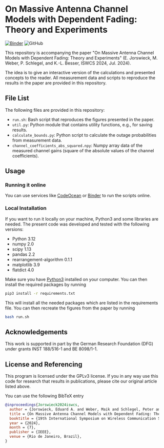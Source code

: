 # On Massive Antenna Channel Models with Dependent Fading: Theory and Experiments

[![Binder](https://mybinder.org/badge_logo.svg)](https://mybinder.org/v2/gh/maikwbr/mimo-dependency-measurements/HEAD)
![GitHub](https://img.shields.io/github/license/maikwbr/mimo-dependency-measurements)


This repository is accompanying the paper "On Massive Antenna Channel Models
with Dependent Fading: Theory and Experiments" (E. Jorswieck, M. Weber, P.
Schlegel, and K.-L. Besser, ISWCS 2024, Jul. 2024).

The idea is to give an interactive version of the calculations and presented
concepts to the reader. All measurement data and scripts to reproduce the
results in the paper are provided in this repository.


## File List
The following files are provided in this repository:

- `run.sh`: Bash script that reproduces the figures presented in the paper.
- `util.py`: Python module that contains utility functions, e.g., for saving results.
- `calculate_bounds.py`: Python script to calculate the outage probabilities
  from measurement data.
- `channel_coefficients_abs_squared.npy`: Numpy array data of the measured
  channel gains (square of the absolute values of the channel coefficients).


## Usage
### Running it online
You can use services like [CodeOcean](https://codeocean.com) or
[Binder](https://mybinder.org/v2/gh/maikwbr/mimo-dependency-measurements/HEAD)
to run the scripts online.

### Local Installation
If you want to run it locally on your machine, Python3 and some libraries are needed.
The present code was developed and tested with the following versions:

- Python 3.12
- numpy 2.0
- scipy 1.13
- pandas 2.2
- rearrangement-algorithm 0.1.1
- matplotlib 3.9
- flatdict 4.0

Make sure you have [Python3](https://www.python.org/downloads/) installed on
your computer.
You can then install the required packages by running
```bash
pip3 install -r requirements.txt
```
This will install all the needed packages which are listed in the requirements 
file. 
You can then recreate the figures from the paper by running
```bash
bash run.sh
```


## Acknowledgements
This work is supported in part by the German Research Foundation (DFG) under
grants INST 188/516-1 and BE 8098/1-1.


## License and Referencing
This program is licensed under the GPLv3 license. If you in any way use this
code for research that results in publications, please cite our original
article listed above.

You can use the following BibTeX entry
```bibtex
@inproceedings{Jorswieck2024iswcs,
  author = {Jorswieck, Eduard A. and Weber, Maik and Schlegel, Peter and Besser, Karl-Ludwig},
  title = {On Massive Antenna Channel Models with Dependent Fading: Theory and Experiments},
  booktitle = {19th International Symposium on Wireless Communication Systems (ISWCS)},
  year = {2024},
  month = {7},
  publisher = {IEEE},
  venue = {Rio de Janeiro, Brazil},
}
```
